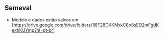 ## Semeval

- Modelo e dados estão salvos em [https://drive.google.com/drive/folders/1l8F28CKKMxkC8o8sEO2mFgdKexhKUYmp?hl=pt-br]

